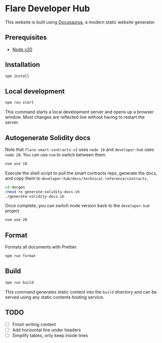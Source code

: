 # Flare Developer Hub

This website is built using [Docusaurus](https://docusaurus.io/), a modern static website generator.

## Prerequisites

- [Node v20](https://nodejs.org/en/)

## Installation

```bash
npm install
```

## Local development

```bash
npm run start
```

This command starts a local development server and opens up a browser window. Most changes are reflected live without having to restart the server.

## Autogenerate Solidity docs

Note that `flare-smart-contracts-v2` uses `node 18` and `developer-hub` uses `node 20`. You can use `nvm` to switch between them.

```bash
nvm use 18
```

Execute the shell script to pull the smart contracts repo, generate the docs, and copy them to `developer-hub/docs/technical-reference/contracts`.

```bash
cd docgen
chmod +x generate-solidity-docs.sh
./generate-solidity-docs.sh
```

Once complete, you can switch node version back to the `developer-hub` project

```bash
nvm use 20
```

## Format

Formats all documents with Prettier.

```bash
npm run format
```

## Build

```bash
npm run build
```

This command generates static content into the `build` directory and can be served using any static contents hosting service.

## TODO

- [ ] Finish writing content
- [ ] Add horizontal line under headers
- [ ] Simplify tables, only keep inside lines
